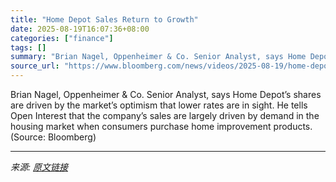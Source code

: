 ```yaml
---
title: "Home Depot Sales Return to Growth"
date: 2025-08-19T16:07:36+08:00
categories: ["finance"]
tags: []
summary: "Brian Nagel, Oppenheimer & Co. Senior Analyst, says Home Depot’s shares are driven by the market’s optimism that lower rates are in sight. He tells Open Interest that the company’s sales are largely d"
source_url: "https://www.bloomberg.com/news/videos/2025-08-19/home-depot-sales-return-to-growth-video"
---
```


Brian Nagel, Oppenheimer & Co. Senior Analyst, says Home Depot’s shares are driven by the market’s optimism that lower rates are in sight. He tells Open Interest that the company’s sales are largely driven by demand in the housing market when consumers purchase home improvement products. (Source: Bloomberg)

---

*来源: [原文链接](https://www.bloomberg.com/news/videos/2025-08-19/home-depot-sales-return-to-growth-video)*
